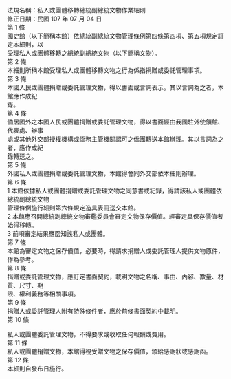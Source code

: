 法規名稱：私人或團體移轉總統副總統文物作業細則  
修正日期：民國 107 年 07 月 04 日  
第 1 條  
國史館（以下簡稱本館）依總統副總統文物管理條例第四條第四項、第五項規定訂定本細則，以  
受理私人或團體移轉之總統副總統文物（以下簡稱文物）。  
第 2 條  
本細則所稱本館受理私人或團體移轉文物之行為係指捐贈或委託管理事項。  
第 3 條  
本國人民或團體捐贈或委託管理文物，得以書面或言詞表示。其以言詞為之者，本館應作成紀  
錄。  
第 4 條  
僑居國外之本國人民或團體捐贈或委託管理文物，得以書面經由我國駐外使領館、代表處、辦事  
處或其他外交部授權機構或僑務主管機關認可之僑團轉送本館辦理。其以言詞為之者，應作成紀  
錄轉送之。  
第 5 條  
外國私人或團體捐贈或委託管理文物，本館得會同外交部依本細則辦理。  
第 6 條  
1 本館依據私人或團體捐贈或委託管理文物之同意書或紀錄，得請該私人或團體依總統副總統文物  
管理條例施行細則第六條規定造具表冊送交本館。  
2 本館應召開總統副總統文物審鑑委員會審定文物保存價值。經審定具保存價值者始得移轉。  
3 前項審定結果應函知該私人或團體。  
第 7 條  
本館為審定文物之保存價值，必要時，得請求捐贈人或委託管理人提供文物原件，作為參考。  
第 8 條  
捐贈或委託管理文物，應訂定書面契約，載明文物之名稱、事由、內容、數量、材質、尺寸、期  
限、權利義務等相關事項。  
第 9 條  
捐贈人或委託管理人附有特殊條件者，應於前條書面契約中載明。  
第 10 條  


私人或團體委託管理文物，不得要求或收取任何報酬或費用。  
第 11 條  
私人或團體捐贈文物，本館得視受贈文物之保存價值，頒給感謝狀或感謝函。  
第 12 條  
本細則自發布日施行。  



